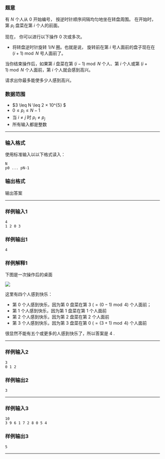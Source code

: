### 题意
有 $N$ 个人从 $0$ 开始编号， 按逆时针顺序间隔均匀地坐在转盘周围。 在开始时， 第 $p_{i}$ 盘菜在第 $i$ 个人的前面。  

现在， 你可以进行以下操作 $0$ 次或多次。

- 将转盘逆时针旋转 $1/N$ 圈。也就是说， 旋转前在第 $i$ 号人面前的盘子现在在 $(i+1)\bmod N$ 号人面前了。

当你结束操作后，如果第 $i$ 盘菜在第 $(i-1)\bmod N$ 个人、第 $i$ 个人或第  $(i+1)\bmod N$ 个人面前，第 $i$ 个人就会感到高兴。

请求出你最多能使多少人感到高兴。

### 数据范围

- $3 \leq N \leq 2 × 10^{5} $
- $0 \leq p_{i} \leq N - 1$
- 当 $i \ne j$ 时 $p_{i}\ne p_{j}$
- 所有输入都是整数


---

### 输入格式

使用标准输入以以下格式读入：
```
N
p0 ... pN-1
```

### 输出格式

输出答案

---

### 样例输入1

```
4
1 2 0 3
```

### 样例输出1

```
4
```

### 样例解释1

下图是一次操作后的桌面

![](https://img.atcoder.jp/abc268/70536a7b7fad87d6a49ad00df89a4a30.png)

这里有四个人感到快乐：

- 第 $0$ 个人感到快乐，因为第 $0$ 盘菜在第 $3\ (=(0 - 1) \bmod 4)$ 个人面前；
- 第 $1$ 个人感到快乐，因为第 $1$ 盘菜在第 $1$ 个人面前
- 第 $2$ 个人感到快乐，因为第 $2$ 盘菜在第 $2$ 个人面前
- 第 $3$ 个人感到快乐，因为第 $3$ 盘菜在第 $0\ (=(3+1)\bmod 4)$ 个人面前

很显然不能有五个或更多的人感到快乐了，所以答案是 $4$ .

---

### 样例输入2

```
3
0 1 2
```

### 样例输出2

```
3
```

---

### 样例输入3

```
10
3 9 6 1 7 2 8 0 5 4
```

### 样例输出3

```
5
```

---
